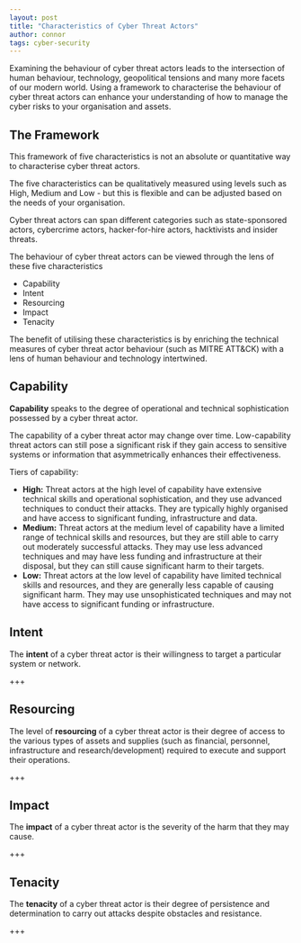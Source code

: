 ```yaml
---
layout: post
title: "Characteristics of Cyber Threat Actors"
author: connor
tags: cyber-security
---
```


Examining the behaviour of cyber threat actors leads to the intersection of human behaviour, technology, geopolitical tensions and many more facets of our modern world. Using a framework to characterise the behaviour of cyber threat actors can enhance your understanding of how to manage the cyber risks to your organisation and assets.

## The Framework

This framework of five characteristics is not an absolute or quantitative way to characterise cyber threat actors. 

The five characteristics can be qualitatively measured using levels such as High, Medium and Low - but this is flexible and can be adjusted based on the needs of your organisation.

Cyber threat actors can span different categories such as state-sponsored actors, cybercrime actors, hacker-for-hire actors, hacktivists and insider threats.

The behaviour of cyber threat actors can be viewed through the lens of these five characteristics

- Capability
- Intent
- Resourcing
- Impact
- Tenacity

The benefit of utilising these characteristics is by enriching the technical measures of cyber threat actor behaviour (such as MITRE ATT&CK) with a lens of human behaviour and technology intertwined.

## Capability

**Capability** speaks to the degree of operational and technical sophistication possessed by a cyber threat actor.

The capability of a cyber threat actor may change over time. Low-capability threat actors can still pose a significant risk if they gain access to sensitive systems or information that asymmetrically enhances their effectiveness.

Tiers of capability:
- **High:** Threat actors at the high level of capability have extensive technical skills and operational sophistication, and they use advanced techniques to conduct their attacks. They are typically highly organised and have access to significant funding, infrastructure and data.
- **Medium:** Threat actors at the medium level of capability have a limited range of technical skills and resources, but they are still able to carry out moderately successful attacks. They may use less advanced techniques and may have less funding and infrastructure at their disposal, but they can still cause significant harm to their targets.
- **Low:** Threat actors at the low level of capability have limited technical skills and resources, and they are generally less capable of causing significant harm. They may use unsophisticated techniques and may not have access to significant funding or infrastructure.

## Intent

The **intent** of a cyber threat actor is their willingness to target a particular system or network.

+++

## Resourcing

The level of **resourcing** of a cyber threat actor is their degree of access to the various types of assets and supplies (such as financial, personnel, infrastructure and research/development) required to execute and support their operations.

+++

## Impact

The **impact** of a cyber threat actor is the severity of the harm that they may cause.

+++

## Tenacity

The **tenacity** of a cyber threat actor is their degree of persistence and determination to carry out attacks despite obstacles and resistance.

+++
